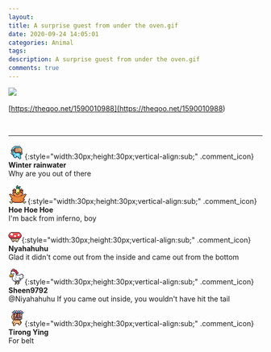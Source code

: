 ```yaml
---
layout: 
title: A surprise guest from under the oven.gif
date: 2020-09-24 14:05:01
categories: Animal
tags: 
description: A surprise guest from under the oven.gif
comments: true
---
```


![](https://blog.kakaocdn.net/dn/UuYbs/btqJnE8nk4O/Z624FgZQvkTWqREBsWaYZ0/img.gif)

[https://theqoo.net/1590010988](<https://theqoo.net/1590010988>)

​

* * *

![comment](/assets/character/goggle.png){:style="width:30px;height:30px;vertical-align:sub;" .comment_icon} **Winter rainwater**  
Why are you out of there   
  
![comment](/assets/character/bird.png){:style="width:30px;height:30px;vertical-align:sub;" .comment_icon} **Hoe Hoe Hoe**  
I'm back from inferno, boy   
  
![comment](/assets/character/mushroom.png){:style="width:30px;height:30px;vertical-align:sub;" .comment_icon} **Nyahahuhu**  
Glad it didn't come out from the inside and came out from the bottom   
  
![comment](/assets/character/chicken.png){:style="width:30px;height:30px;vertical-align:sub;" .comment_icon} **Sheen9792**  
@Niyahahuhu If you came out inside, you wouldn't have hit the tail  
  
![comment](/assets/character/mask.png){:style="width:30px;height:30px;vertical-align:sub;" .comment_icon} **Tirong Ying**  
For belt   
  

